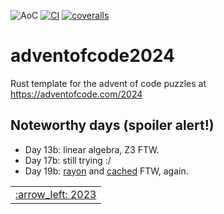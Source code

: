 ![AoC](https://img.shields.io/badge/AoC%20%E2%AD%90-38-yellow)
[![CI](https://github.com/lpenz/adventofcode-template/workflows/CI/badge.svg)](https://github.com/lpenz/adventofcode-template/actions)
[![coveralls](https://coveralls.io/repos/github/lpenz/adventofcode-template/badge.svg?branch=main)](https://coveralls.io/github/lpenz/adventofcode-template?branch=main)

# adventofcode2024

Rust template for the advent of code puzzles at https://adventofcode.com/2024

## Noteworthy days (spoiler alert!)

- Day 13b: linear algebra, Z3 FTW.
- Day 17b: still trying :/
- Day 19b: [rayon] and [cached] FTW, again.


<table><tr>
<td><a href="https://github.com/lpenz/adventofcode2023">:arrow_left: 2023</td>
</tr></table>

[rayon]: https://docs.rs/rayon/latest/rayon/
[cached]: https://docs.rs/cached/latest/cached/
